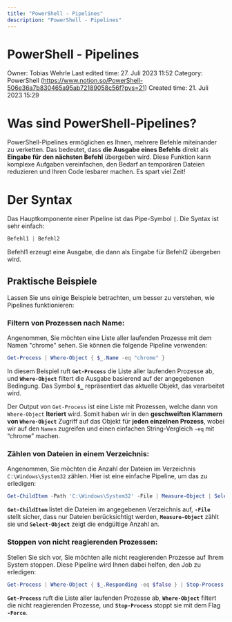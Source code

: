 ```yaml
---
title: "PowerShell - Pipelines"
description: "PowerShell - Pipelines"
---
```


# PowerShell - Pipelines

Owner: Tobias Wehrle
Last edited time: 27. Juli 2023 11:52
Category: PowerShell (https://www.notion.so/PowerShell-506e36a7b830465a95ab72189058c56f?pvs=21)
Created time: 21. Juli 2023 15:29

# **Was sind PowerShell-Pipelines?**

PowerShell-Pipelines ermöglichen es Ihnen, mehrere Befehle miteinander zu verketten. Das bedeutet, dass **die Ausgabe eines Befehls** direkt als **Eingabe für den nächsten Befehl** übergeben wird. Diese Funktion kann komplexe Aufgaben vereinfachen, den Bedarf an temporären Dateien reduzieren und Ihren Code lesbarer machen. Es spart viel Zeit!

# **Der Syntax**

Das Hauptkomponente einer Pipeline ist das Pipe-Symbol `|`. Die Syntax ist sehr einfach:

```powershell
Befehl1 | Befehl2
```

Befehl1 erzeugt eine Ausgabe, die dann als Eingabe für Befehl2 übergeben wird.

## **Praktische Beispiele**

Lassen Sie uns einige Beispiele betrachten, um besser zu verstehen, wie Pipelines funktionieren:

### Filtern von Prozessen nach Name:

Angenommen, Sie möchten eine Liste aller laufenden Prozesse mit dem Namen "chrome" sehen. Sie können die folgende Pipeline verwenden:

```powershell
Get-Process | Where-Object { $_.Name -eq "chrome" }
```

In diesem Beispiel ruft **`Get-Process`** die Liste aller laufenden Prozesse ab, und **`Where-Object`** filtert die Ausgabe basierend auf der angegebenen Bedingung. Das Symbol **`$_`** repräsentiert das aktuelle Objekt, das verarbeitet wird. 

Der Output von `Get-Process` ist eine Liste mit Prozessen, welche dann von `Where-Object` **Iteriert** wird. Somit haben wir in den **geschweiften Klammern von `Where-Object`** Zugriff auf das Objekt für **jeden einzelnen Prozess**, wobei wir auf den `Namen` zugreifen und einen einfachen String-Vergleich `-eq` mit “chrome” machen.

### Zählen von Dateien in einem Verzeichnis:

Angenommen, Sie möchten die Anzahl der Dateien im Verzeichnis `C:\Windows\System32` zählen. Hier ist eine einfache Pipeline, um das zu erledigen:

```powershell
Get-ChildItem -Path 'C:\Windows\System32' -File | Measure-Object | Select-Object -ExpandProperty Count
```

**`Get-ChildItem`** listet die Dateien im angegebenen Verzeichnis auf, **`-File`** stellt sicher, dass nur Dateien berücksichtigt werden, **`Measure-Object`** zählt sie und **`Select-Object`** zeigt die endgültige Anzahl an.

### Stoppen von nicht reagierenden Prozessen:

Stellen Sie sich vor, Sie möchten alle nicht reagierenden Prozesse auf Ihrem System stoppen. Diese Pipeline wird Ihnen dabei helfen, den Job zu erledigen:

```powershell
Get-Process | Where-Object { $_.Responding -eq $false } | Stop-Process -Force
```

**`Get-Process`** ruft die Liste aller laufenden Prozesse ab, **`Where-Object`** filtert die nicht reagierenden Prozesse, und **`Stop-Process`** stoppt sie mit dem Flag **`-Force`**.
